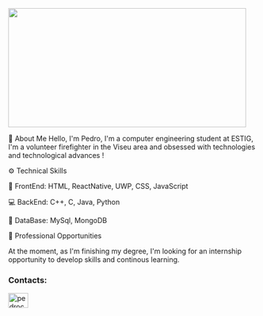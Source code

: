 <img src="https://photos.app.goo.gl/kWJyJTnysADgDkST6" height="240" width="480">

🚀 About Me
Hello, I'm Pedro, I'm a computer engineering student at ESTIG, I'm a volunteer firefighter in the Viseu area and obsessed with technologies and technological advances !

⚙️ Technical Skills

🌅 FrontEnd: HTML, ReactNative, UWP, CSS, JavaScript

💻 BackEnd: C++, C, Java, Python

💾 DataBase: MySql, MongoDB

💼 Professional Opportunities

At the moment, as I'm finishing my degree, I'm looking for an internship opportunity to develop skills and continous learning.

<h3 align="left">Contacts:</h3>
<p align="left">
<a href="https://linkedin.com/in/pedrocunhalopes" target="blank"><img align="center" src="https://raw.githubusercontent.com/rahuldkjain/github-profile-readme-generator/master/src/images/icons/Social/linked-in-alt.svg" alt="pedrocunhalopes" height="30" width="40" /></a>
</p>


